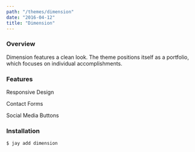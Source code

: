 ```yaml
---
path: "/themes/dimension"
date: "2016-04-12"
title: "Dimension"
---
```


### Overview
Dimension features a clean look. The theme positions itself as a portfolio, which
focuses on individual accomplishments.

### Features
Responsive Design

Contact Forms

Social Media Buttons

### Installation
`$ jay add dimension`
